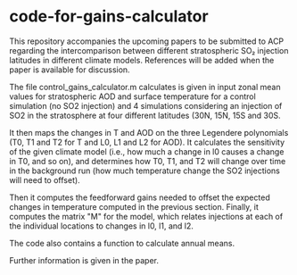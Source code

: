 # code-for-gains-calculator
This repository accompanies the upcoming papers to be submitted to ACP regarding the intercomparison between different stratospheric SO₂ injection latitudes 
in different climate models.
References will be added when the paper is available for discussion.

The file control_gains_calculator.m calculates is given in input zonal mean values for stratospheric AOD and surface temperature 
for a control simulation (no SO2 injection) and 4 simulations considering an injection of SO2 in the stratosphere at four different latitudes (30N, 15N, 15S and 30S.

It then maps the changes in T and AOD on the three Legendere polynomials (T0, T1 and T2 for T and L0, L1 and L2 for AOD). 
It calculates the sensitivity of the given climate model (i.e., how much a change in l0 causes a change in T0, and so on), and determines how T0, T1, and T2 will 
change over time in the background run (how much temperature change the SO2 injections will need to offset).

Then it computes the feedforward gains needed to offset the expected changes in temperature computed in the previous section.
Finally, it computes the matrix "M" for the model, which relates injections at each of the individual locations to changes in l0, l1, and l2.

The code also contains a function to calculate annual means.

Further information is given in the paper.

